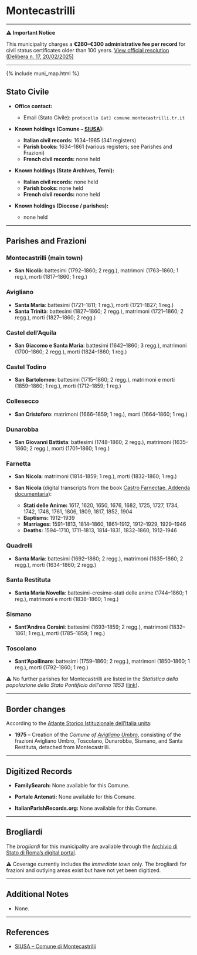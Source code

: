 # Montecastrilli

---

⚠️ **Important Notice**

This municipality charges a **€280–€300 administrative fee per record** for civil status certificates older than 100 years. 
[View official resolution (Delibera n. 17, 20/02/2025)](https://halleyweb.com/c055017/de/attachment.php?serialDocumento=00P7VF020252K)

---

{% include muni_map.html %}

## Stato Civile

* **Office contact:**

  * Email (Stato Civile): `protocollo [at] comune.montecastrilli.tr.it`

* **Known holdings (Comune – [SIUSA](https://siusa-archivi.cultura.gov.it/cgi-bin/siusa/pagina.pl?TipoPag=comparc&Chiave=326742)):**

  * **Italian civil records:** 1634–1985 (341 registers)
  * **Parish books:** 1634–1861 (various registers; see Parishes and Frazioni)
  * **French civil records:** none held

* **Known holdings (State Archives, Terni):**

  * **Italian civil records:** none held
  * **Parish books:** none held
  * **French civil records:** none held

* **Known holdings (Diocese / parishes):**

  * none held

---

## Parishes and Frazioni

### Montecastrilli (main town)

* **San Nicolò**: battesimi (1792–1860; 2 regg.), matrimoni (1763–1860; 1 reg.), morti (1817–1860; 1 reg.)

### Avigliano

* **Santa Maria**: battesimi (1721–1811; 1 reg.), morti (1721–1827; 1 reg.)
* **Santa Trinità**: battesimi (1827–1860; 2 regg.), matrimoni (1721–1860; 2 regg.), morti (1827–1860; 2 regg.)

### Castel dell’Aquila

* **San Giacomo e Santa Maria**: battesimi (1642–1860; 3 regg.), matrimoni (1700–1860; 2 regg.), morti (1824–1860; 1 reg.)

### Castel Todino

* **San Bartolomeo**: battesimi (1715–1860; 2 regg.), matrimoni e morti (1859–1860; 1 reg.), morti (1712–1859; 1 reg.)

### Collesecco

* **San Cristoforo**: matrimoni (1666–1859; 1 reg.), morti (1664–1860; 1 reg.)

### Dunarobba

* **San Giovanni Battista**: battesimi (1748–1860; 2 regg.), matrimoni (1635–1860; 2 regg.), morti (1701–1860; 1 reg.)

### Farnetta

* **San Nicola**: matrimoni (1814–1859; 1 reg.), morti (1832–1860; 1 reg.)

* **San Nicola** (digital transcripts from the book [Castro Farnectae. Addenda documentaria](https://www.amazon.it/Castro-Farnectae-Addenda-Documentaria-ebook/dp/B0F68VVLGW)):
  * **Stati delle Anime:** 1617, 1620, 1650, 1676, 1682, 1725, 1727, 1734, 1742, 1748, 1761, 1806, 1809, 1817, 1852, 1904
  * **Baptisms:** 1912–1939
  * **Marriages:** 1591–1813, 1814–1860, 1861–1912, 1912–1929, 1929–1946
  * **Deaths:** 1594–1710, 1711–1813, 1814–1831, 1832–1860, 1912–1946

### Quadrelli

* **Santa Maria**: battesimi (1692–1860; 2 regg.), matrimoni (1635–1860; 2 regg.), morti (1634–1860; 2 regg.)

### Santa Restituta

* **Santa Maria Novella**: battesimi–cresime–stati delle anime (1744–1860; 1 reg.), matrimoni e morti (1838–1860; 1 reg.)

### Sismano

* **Sant’Andrea Corsini**: battesimi (1693–1859; 2 regg.), matrimoni (1832–1861; 1 reg.), morti (1785–1859; 1 reg.)

### Toscolano

* **Sant’Apollinare**: battesimi (1759–1860; 2 regg.), matrimoni (1850–1860; 1 reg.), morti (1792–1860; 1 reg.)

⚠️ No further parishes for Montecastrilli are listed in the *Statistica della popolazione dello Stato Pontificio dell’anno 1853* ([link](https://www.google.it/books/edition/Statistics_della_popolazione_dello_Stato/v6dCAQAAMAAJ)).

---

## Border changes

According to the [Atlante Storico Istituzionale dell’Italia unita](http://dati.san.beniculturali.it/asi/local/detail.html?UA05146):

* **1975** – Creation of the *Comune of [Avigliano Umbro](avigliano_umbro.md)*, consisting of the frazioni Avigliano Umbro, Toscolano, Dunarobba, Sismano, and Santa Restituta, detached from Montecastrilli.

---

## Digitized Records

* **FamilySearch:**
  None available for this Comune.

* **Portale Antenati:**
  None available for this Comune.

* **ItalianParishRecords.org:**
  None available for this Comune.

---

## Brogliardi

The *brogliardi* for this municipality are available through the [Archivio di Stato di Roma’s digital portal](https://imagoarchiviodistatoroma.cultura.gov.it/Gregoriano/s_brogliardi.php?Provincia=Perugia&Denominazione=Monte%20Castrilli).

⚠️ Coverage currently includes the *immediate town* only. The brogliardi for frazioni and outlying areas exist but have not yet been digitized.

---

## Additional Notes

* None.

---

## References

* [SIUSA – Comune di Montecastrilli](https://siusa-archivi.cultura.gov.it/cgi-bin/siusa/pagina.pl?TipoPag=comparc&Chiave=326742)
